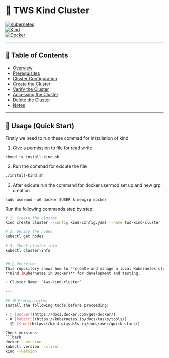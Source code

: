 # 🐳 TWS Kind Cluster

[![Kubernetes](https://img.shields.io/badge/Kubernetes-v1.30-blue)](https://kubernetes.io/)  
[![Kind](https://img.shields.io/badge/Kind-v0.25.0-blueviolet)](https://kind.sigs.k8s.io/)  
[![Docker](https://img.shields.io/badge/Docker-24.0.5-blue)](https://www.docker.com/)

---

## 📑 Table of Contents
- [Overview](#-overview)
- [Prerequisites](#-prerequisites)
- [Cluster Configuration](#️-cluster-configuration)
- [Create the Cluster](#-create-the-cluster)
- [Verify the Cluster](#-verify-the-cluster)
- [Accessing the Cluster](#-accessing-the-cluster)
- [Delete the Cluster](#-delete-the-cluster)
- [Notes](#-notes)

---
## 🚀 Usage (Quick Start)
Firstly we need to run these commad for installation of kind 
 1. Give a permission to file for read write 
```
chmod +x install-kind.sh
```
 2. Run the commad for exicute the file 
 ```
 ./install-kind.sh 
```
 3. After exicute run the command for docker usermod set up and new grp creation
 ```
 sudo usermod -aG docker $USER & newgrp docker
 ```

Run the following commands step by step:

```bash
# 1. Create the cluster
kind create cluster --config kind-config.yaml --name tws-kind-cluster

# 2. Verify the nodes
kubectl get nodes

# 3. Check cluster info
kubectl cluster-info


## 📌 Overview
This repository shows how to **create and manage a local Kubernetes cluster** using  
**Kind (Kubernetes in Docker)** for development and testing.

➡️ Cluster Name: `tws-kind-cluster`

---

## 🛠 Prerequisites
Install the following tools before proceeding:

- 🐳 [Docker](https://docs.docker.com/get-docker/)  
- ☸️ [kubectl](https://kubernetes.io/docs/tasks/tools/)  
- 📦 [Kind](https://kind.sigs.k8s.io/docs/user/quick-start/)

Check versions:
```bash
docker --version
kubectl version --client
kind --version
